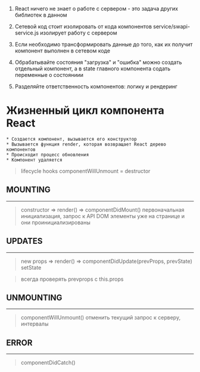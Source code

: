 1. React ничего не знает о работе с сервером -
	это задача других библиотек
	в данном 
2. Сетевой код стоит изолировать от кода компонентов
	service/swapi-service.js изолирует работу с сервером
	
3. Если необходимо трансформировать данные до того, как их получит компонент	выполнен в сетевом коде
4. Обрабатывайте состояния "загрузка" и "ошибка"
	можно создать отдельный компонент, а в state главного компонента
	содать переменные о состояниии
5. Разделяйте ответственность компонентов:
	логику и рендеринг


# Жизненный цикл компонента React
```
* Создается компонент, вызывается его конструктор
* Вызывается функция render, которая возвращает React дерево компонентов
* Происходит процесс обновления
* Компонент удаляется
```

> lifecycle hooks
> componentWillUnmount = destructor

## MOUNTING
-------
> constructor => render() => componentDidMount()
> первоначальная инициализация, запрос к API
> DOM элементы уже на странице и они проинициализированы

## UPDATES
-------
> new props
> 			=> render() => componentDidUpdate(prevProps, prevState)
> setState

> всегда проверять prevprops с this.props
## UNMOUNTING
-------
> componentWillUnmount()
> отменить текущий запрос к серверу, интервалы

## ERROR
-------
> componentDidCatch()